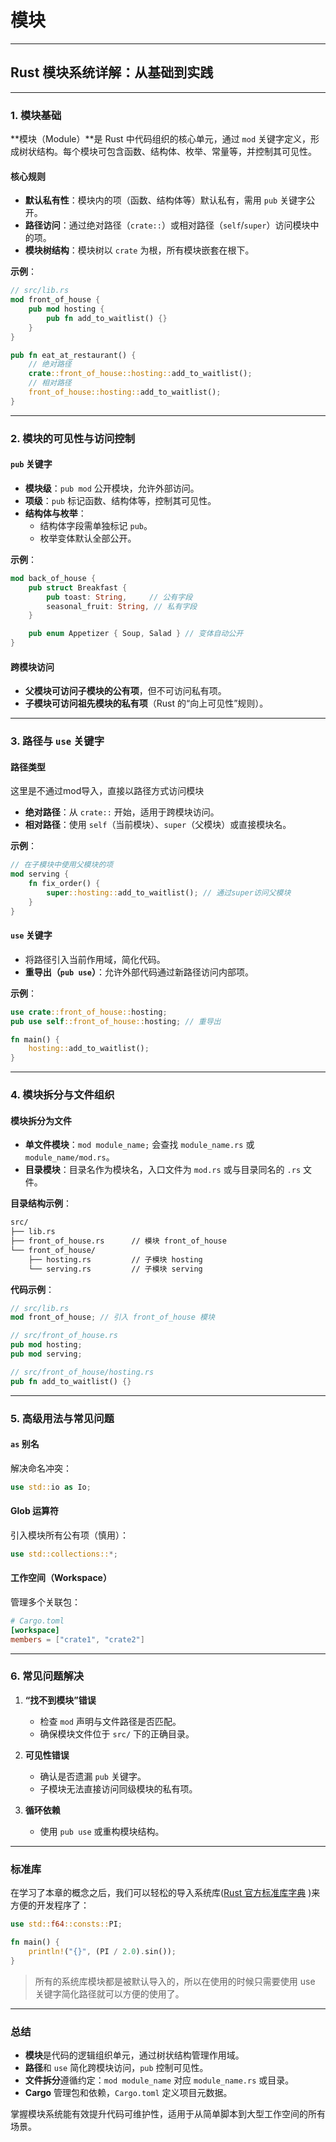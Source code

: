 # 模块

---

## Rust 模块系统详解：从基础到实践

---

### **1. 模块基础**

**模块（Module）**是 Rust 中代码组织的核心单元，通过 `mod` 关键字定义，形成树状结构。每个模块可包含函数、结构体、枚举、常量等，并控制其可见性。

#### **核心规则**

- **默认私有性**：模块内的项（函数、结构体等）默认私有，需用 `pub` 关键字公开。
- **路径访问**：通过绝对路径（`crate::`）或相对路径（`self`/`super`）访问模块中的项。
- **模块树结构**：模块树以 `crate` 为根，所有模块嵌套在根下。

**示例**：

```rust
// src/lib.rs
mod front_of_house {
    pub mod hosting {
        pub fn add_to_waitlist() {}
    }
}

pub fn eat_at_restaurant() {
    // 绝对路径
    crate::front_of_house::hosting::add_to_waitlist();
    // 相对路径
    front_of_house::hosting::add_to_waitlist();
}
```

---

### **2. 模块的可见性与访问控制**

#### **`pub` 关键字**

- **模块级**：`pub mod` 公开模块，允许外部访问。
- **项级**：`pub` 标记函数、结构体等，控制其可见性。
- **结构体与枚举**：
  - 结构体字段需单独标记 `pub`。
  - 枚举变体默认全部公开。

**示例**：

```rust
mod back_of_house {
    pub struct Breakfast {
        pub toast: String,     // 公有字段
        seasonal_fruit: String, // 私有字段
    }

    pub enum Appetizer { Soup, Salad } // 变体自动公开
}
```

#### **跨模块访问**

- **父模块可访问子模块的公有项**，但不可访问私有项。
- **子模块可访问祖先模块的私有项**（Rust 的“向上可见性”规则）。

---

### **3. 路径与 `use` 关键字**

#### **路径类型**

这里是不通过mod导入，直接以路径方式访问模块

- **绝对路径**：从 `crate::` 开始，适用于跨模块访问。
- **相对路径**：使用 `self`（当前模块）、`super`（父模块）或直接模块名。

**示例**：

```rust
// 在子模块中使用父模块的项
mod serving {
    fn fix_order() {
        super::hosting::add_to_waitlist(); // 通过super访问父模块
    }
}
```

#### **`use` 关键字**

- 将路径引入当前作用域，简化代码。
- **重导出（`pub use`）**：允许外部代码通过新路径访问内部项。

**示例**：

```rust
use crate::front_of_house::hosting;
pub use self::front_of_house::hosting; // 重导出

fn main() {
    hosting::add_to_waitlist();
}
```

---

### **4. 模块拆分与文件组织**

#### **模块拆分为文件**

- **单文件模块**：`mod module_name;` 会查找 `module_name.rs` 或 `module_name/mod.rs`。
- **目录模块**：目录名作为模块名，入口文件为 `mod.rs` 或与目录同名的 `.rs` 文件。

**目录结构示例**：

```txt
src/
├── lib.rs
├── front_of_house.rs      // 模块 front_of_house
└── front_of_house/
    ├── hosting.rs         // 子模块 hosting
    └── serving.rs         // 子模块 serving
```

**代码示例**：

```rust
// src/lib.rs
mod front_of_house; // 引入 front_of_house 模块

// src/front_of_house.rs
pub mod hosting;
pub mod serving;

// src/front_of_house/hosting.rs
pub fn add_to_waitlist() {}
```

---

### **5. 高级用法与常见问题**

#### **`as` 别名**

解决命名冲突：

```rust
use std::io as Io;
```

#### **Glob 运算符**

引入模块所有公有项（慎用）：

```rust
use std::collections::*;
```

#### **工作空间（Workspace）**

管理多个关联包：

```toml
# Cargo.toml
[workspace]
members = ["crate1", "crate2"]
```

---

### **6. 常见问题解决**

1. **“找不到模块”错误**  
   - 检查 `mod` 声明与文件路径是否匹配。
   - 确保模块文件位于 `src/` 下的正确目录。

2. **可见性错误**  
   - 确认是否遗漏 `pub` 关键字。
   - 子模块无法直接访问同级模块的私有项。

3. **循环依赖**  
   - 使用 `pub use` 或重构模块结构。

---

### 标准库

在学习了本章的概念之后，我们可以轻松的导入系统库([Rust 官方标准库字典](https://doc.rust-lang.org/stable/std/all.html)
)来方便的开发程序了：

```rust
use std::f64::consts::PI;

fn main() {
    println!("{}", (PI / 2.0).sin());
}
```

>所有的系统库模块都是被默认导入的，所以在使用的时候只需要使用 use 关键字简化路径就可以方便的使用了。

---

### **总结**

- **模块**是代码的逻辑组织单元，通过树状结构管理作用域。
- **路径**和 `use` 简化跨模块访问，`pub` 控制可见性。
- **文件拆分**遵循约定：`mod module_name` 对应 `module_name.rs` 或目录。
- **Cargo** 管理包和依赖，`Cargo.toml` 定义项目元数据。

掌握模块系统能有效提升代码可维护性，适用于从简单脚本到大型工作空间的所有场景。
